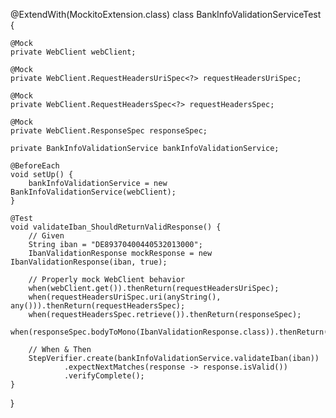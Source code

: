 @ExtendWith(MockitoExtension.class)
class BankInfoValidationServiceTest {

    @Mock
    private WebClient webClient;

    @Mock
    private WebClient.RequestHeadersUriSpec<?> requestHeadersUriSpec;

    @Mock
    private WebClient.RequestHeadersSpec<?> requestHeadersSpec;

    @Mock
    private WebClient.ResponseSpec responseSpec;

    private BankInfoValidationService bankInfoValidationService;

    @BeforeEach
    void setUp() {
        bankInfoValidationService = new BankInfoValidationService(webClient);
    }

    @Test
    void validateIban_ShouldReturnValidResponse() {
        // Given
        String iban = "DE89370400440532013000";
        IbanValidationResponse mockResponse = new IbanValidationResponse(iban, true);

        // Properly mock WebClient behavior
        when(webClient.get()).thenReturn(requestHeadersUriSpec);
        when(requestHeadersUriSpec.uri(anyString(), any())).thenReturn(requestHeadersSpec);
        when(requestHeadersSpec.retrieve()).thenReturn(responseSpec);
        when(responseSpec.bodyToMono(IbanValidationResponse.class)).thenReturn(Mono.just(mockResponse));

        // When & Then
        StepVerifier.create(bankInfoValidationService.validateIban(iban))
                .expectNextMatches(response -> response.isValid())
                .verifyComplete();
    }
}